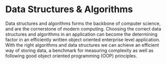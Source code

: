 # Data Structures & Algorithms

Data structures and algorithms forms the backbone of computer science, and are the cornerstone of modern computing. Choosing the correct data structures and algorithms in an application can become the determining factor in an efficiently written object oriented enterprise level application. With the right algorithms and data structures we can achieve an efficient way of storing data, a benchmark for measuring complexity as well as following good object oriented programming (OOP) principles.

